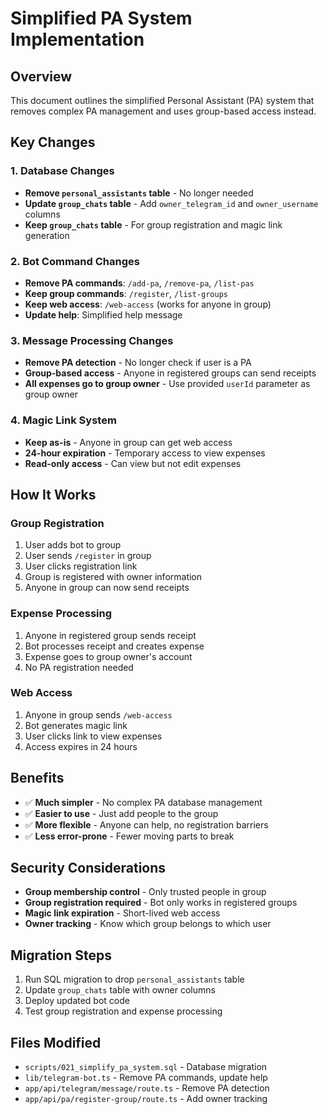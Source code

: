 # Simplified PA System Implementation

## Overview
This document outlines the simplified Personal Assistant (PA) system that removes complex PA management and uses group-based access instead.

## Key Changes

### 1. Database Changes
- **Remove `personal_assistants` table** - No longer needed
- **Update `group_chats` table** - Add `owner_telegram_id` and `owner_username` columns
- **Keep `group_chats` table** - For group registration and magic link generation

### 2. Bot Command Changes
- **Remove PA commands**: `/add-pa`, `/remove-pa`, `/list-pas`
- **Keep group commands**: `/register`, `/list-groups`
- **Keep web access**: `/web-access` (works for anyone in group)
- **Update help**: Simplified help message

### 3. Message Processing Changes
- **Remove PA detection** - No longer check if user is a PA
- **Group-based access** - Anyone in registered groups can send receipts
- **All expenses go to group owner** - Use provided `userId` parameter as group owner

### 4. Magic Link System
- **Keep as-is** - Anyone in group can get web access
- **24-hour expiration** - Temporary access to view expenses
- **Read-only access** - Can view but not edit expenses

## How It Works

### Group Registration
1. User adds bot to group
2. User sends `/register` in group
3. User clicks registration link
4. Group is registered with owner information
5. Anyone in group can now send receipts

### Expense Processing
1. Anyone in registered group sends receipt
2. Bot processes receipt and creates expense
3. Expense goes to group owner's account
4. No PA registration needed

### Web Access
1. Anyone in group sends `/web-access`
2. Bot generates magic link
3. User clicks link to view expenses
4. Access expires in 24 hours

## Benefits
- ✅ **Much simpler** - No complex PA database management
- ✅ **Easier to use** - Just add people to the group
- ✅ **More flexible** - Anyone can help, no registration barriers
- ✅ **Less error-prone** - Fewer moving parts to break

## Security Considerations
- **Group membership control** - Only trusted people in group
- **Group registration required** - Bot only works in registered groups
- **Magic link expiration** - Short-lived web access
- **Owner tracking** - Know which group belongs to which user

## Migration Steps
1. Run SQL migration to drop `personal_assistants` table
2. Update `group_chats` table with owner columns
3. Deploy updated bot code
4. Test group registration and expense processing

## Files Modified
- `scripts/021_simplify_pa_system.sql` - Database migration
- `lib/telegram-bot.ts` - Remove PA commands, update help
- `app/api/telegram/message/route.ts` - Remove PA detection
- `app/api/pa/register-group/route.ts` - Add owner tracking 